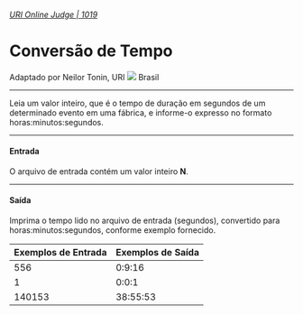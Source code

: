 ###### [URI Online Judge | 1019][1]
# Conversão de Tempo
Adaptado por Neilor Tonin, URI ![][2] Brasil
***
Leia um valor inteiro, que é o tempo de duração em segundos de um determinado evento em uma fábrica, e informe-o expresso no formato horas:minutos:segundos.
***
#### Entrada
O arquivo de entrada contém um valor inteiro **N**.
***
#### Saída
Imprima o tempo lido no arquivo de entrada (segundos), convertido para horas:minutos:segundos, conforme exemplo fornecido.

| Exemplos de Entrada                     | Exemplos de Saída   |
| :-                                      | :-                  |
| 556                                     | 0:9:16              |
| 1                                       | 0:0:1               |
| 140153                                  | 38:55:53            |


[1]: https://www.urionlinejudge.com.br/judge/pt/problems/view/1019
[2]: https://urionlinejudge.r.worldssl.net/gallery/images/flags/br.gif